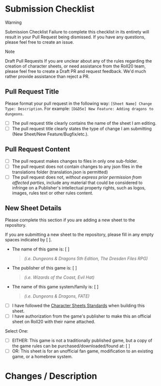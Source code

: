 <!-- ATTENTION: This Pull Request template changed on 2025 04 03. Please ensure that you are completing this template to the fullest extent possible. -->

# Submission Checklist

> [!WARNING]
> Submission Checklist
> Failure to complete this checklist in its entirety will result in your Pull Request being dismissed. If you have any questions, please feel free to create an issue.

> [!NOTE]
> Draft Pull Requests
> If you are unclear about any of the rules regarding the creation of character sheets, or need assistance from the Roll20 team, please feel free to create a Draft PR and request feedback. We'd much rather provide assistance than reject a PR.

<!-- Check these off by replacing the empty space with an 'x' in each of these boxes. If you fail to meet all these criteria, your PR will be rejected. -->

## Pull Request Title

Please format your pull request in the following way: `[Sheet Name] Change Type: Description`. For example: `[D&D5e] New Feature: Adding dragons to dungeons`. 

- [ ] The pull request title clearly contains the name of the sheet I am editing.
- [ ] The pull request title clearly states the type of change I am submitting (New Sheet/New Feature/Bugfix/etc.).

## Pull Request Content

- [ ] The pull request makes changes to files in only one sub-folder.
- [ ] The pull request does not contain changes to any json files in the translations folder (translation.json is permitted)
- [ ] The pull request does not, _without express prior permission from affected parties_, include any material that could be considered to infringe on a Publisher's intellectual property rights, such as logos, images, rules text or other rules content.

## New Sheet Details

Please complete this section if you are adding a new sheet to the repository.

If you are submitting a new sheet to the repository, please fill in any empty spaces indicated by [  ].

- The name of this game is: [   ]  
  > _(i.e. Dungeons & Dragons 5th Edition, The Dresden Files RPG)_
- The publisher of this game is: [   ]  
  > _(i.e. Wizards of the Coast, Evil Hat)_
- The name of this game system/family is: [   ]  
  > _(i.e. Dungeons & Dragons, FATE)_

- [ ] I have followed the [Character Sheets Standards](https://wiki.roll20.net/Building_Character_Sheets#Roll20_Character_Sheets_Repository) when building this sheet.
- [ ] I have authorization from the game's publisher to make this an official sheet on Roll20 with their name attached.

Select One:
- [ ] EITHER: This game is not a traditionally published game, but a copy of the game rules can be purchased/downloaded/found at: [   ]
- [ ] OR: This sheet is for an unofficial fan game, modification to an existing game, or a homebrew system.

# Changes / Description

<!-- This is an optional step, but detailing the nature of the changes makes it easier for other contributors to track down bugs and fix issues -->
